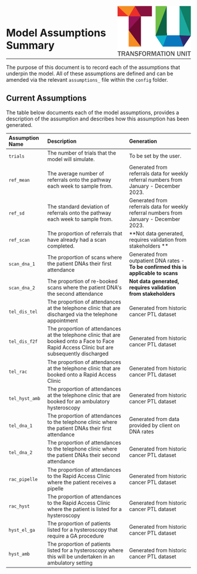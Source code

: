 <img src="../../images/logos/TU_logo_large.png" alt="TU logo" width="200" align="right"/>

<br/>

# Model Assumptions Summary
***
The purpose of this document is to record each of the assumptions that underpin the model. All of these assumptions are defined and can be amended via the relevant `assumptions_` file within the `config` folder.

## Current Assumptions
The table below documents each of the model assumptions, provides a description of the assumption and describes how this assumption has been generated.

|Assumption Name| Description                              | Generation             |
|:--------------|:-----------------------------------------|:-----------------------|
|`trials`       |The number of trials that the model will simulate. | To be set by the user. |
|`ref_mean`     |The average number of referrals onto the pathway each week to sample from. | Generated from referrals data for weekly referral numbers from January - December 2023.|
|`ref_sd`       |The standard deviation of referrals onto the pathway each week to sample from. | Generated from referrals data for weekly referral numbers from January - December 2023.|
|`ref_scan`     |The proportion of referrals that have already had a scan completed.|**Not data generated, requires validation from stakeholders **|
|`scan_dna_1`   |The proportion of scans where the patient DNAs their first attendance |Generated from outpatient DNA rates - **To be confirmed this is applicable to scans**|
|`scan_dna_2`   |The proportion of re-booked scans where the patient DNA's the second attendance|**Not data generated, requires validation from stakeholders**|
|`tel_dis_tel`  |The proportion of attendances at the telephone clinic that are discharged via the telephone appointment | Generated from historic cancer PTL dataset|
|`tel_dis_f2f`  |The proportion of attendances at the telephone clinic that are booked onto a Face to Face Rapid Access Clinic but are subsequently discharged|Generated from historic cancer PTL dataset|
|`tel_rac`| The proportion of attendances at the telephone clinic that are booked onto a Rapid Access Clinic|Generated from historic cancer PTL dataset|
|`tel_hyst_amb`|The proportion of attendances at the telephone clinic that are booked for an ambulatory hysteroscopy|Generated from historic cancer PTL dataset|
|`tel_dna_1`|The proportion of attendances to the telephone clinic where the patient DNAs their first attendance|Generated from data provided by client on DNA rates|
|`tel_dna_2`|The proportion of attendances to the telephone clinic where the patient DNAs their second attendance|Generated from historic cancer PTL dataset|
|`rac_pipelle`|The proportion of attendances to the Rapid Access Clinic where the patient receives a pipelle|Generated from historic cancer PTL dataset|
|`rac_hyst`|The proportion of attendances to the Rapid Access Clinic where the patient is listed for a hysteroscopy|Generated from historic cancer PTL dataset|
|`hyst_el_ga`|The proportion of patients listed for a hysteroscopy that require a GA procedure|Generated from historic cancer PTL dataset|
|`hyst_amb`|The proportion of patients listed for a hysteroscopy where this will be undertaken in an ambulatory setting|Generated from historic cancer PTL dataset|
